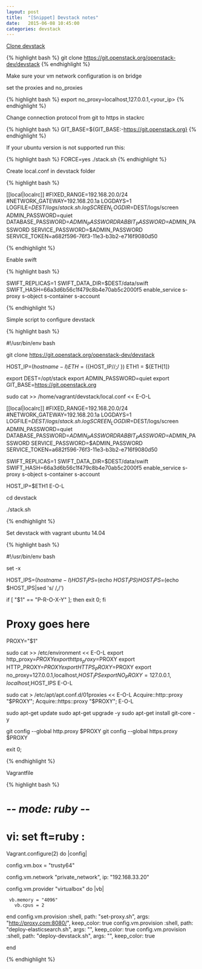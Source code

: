 ```yaml
---
layout: post
title:  "[Snippet] Devstack notes"
date:   2015-06-08 10:45:00
categories: devstack
---
```


[Clone devstack](http://docs.openstack.org/developer/devstack/)

{% highlight bash %}
git clone https://git.openstack.org/openstack-dev/devstack
{% endhighlight %}

Make sure your vm network configuration is on bridge


set the proxies and no_proxies

{% highlight bash %}
export no_proxy=localhost,127.0.0.1,<your_ip>
{% endhighlight %}

Change connection protocol from git to https in stackrc

{% highlight bash %}
GIT_BASE=${GIT_BASE:-https://git.openstack.org}
{% endhighlight %}

If your ubuntu version is not supported run this:

{% highlight bash %}
FORCE=yes ./stack.sh
{% endhighlight %}


Create local.conf in devstack folder

{% highlight bash %}

[[local|localrc]]
#FIXED_RANGE=192.168.20.0/24
#NETWORK_GATEWAY=192.168.20.1a
LOGDAYS=1
LOGFILE=$DEST/logs/stack.sh.log
SCREEN_LOGDIR=$DEST/logs/screen
ADMIN_PASSWORD=quiet
DATABASE_PASSWORD=$ADMIN_PASSWORD
RABBIT_PASSWORD=$ADMIN_PASSWORD
SERVICE_PASSWORD=$ADMIN_PASSWORD
SERVICE_TOKEN=a682f596-76f3-11e3-b3b2-e716f9080d50

{% endhighlight %}

Enable swift

{% highlight bash %}

SWIFT_REPLICAS=1
SWIFT_DATA_DIR=$DEST/data/swift
SWIFT_HASH=66a3d6b56c1f479c8b4e70ab5c2000f5
enable_service s-proxy s-object s-container s-account

{% endhighlight %}


Simple script to configure devstack

{% highlight bash %}

#!/usr/bin/env bash

git clone https://git.openstack.org/openstack-dev/devstack

HOST_IP=$(hostname -I)
ETH=(${HOST_IP//;/ })
ETH1 = ${ETH[1]}

export DEST=/opt/stack
export ADMIN_PASSWORD=quiet
export GIT_BASE=https://git.openstack.org

sudo cat >> /home/vagrant/devstack/local.conf << E-O-L

[[local|localrc]]
#FIXED_RANGE=192.168.20.0/24
#NETWORK_GATEWAY=192.168.20.1a
LOGDAYS=1
LOGFILE=$DEST/logs/stack.sh.log
SCREEN_LOGDIR=$DEST/logs/screen
ADMIN_PASSWORD=quiet
DATABASE_PASSWORD=$ADMIN_PASSWORD
RABBIT_PASSWORD=$ADMIN_PASSWORD
SERVICE_PASSWORD=$ADMIN_PASSWORD
SERVICE_TOKEN=a682f596-76f3-11e3-b3b2-e716f9080d50

SWIFT_REPLICAS=1
SWIFT_DATA_DIR=$DEST/data/swift
SWIFT_HASH=66a3d6b56c1f479c8b4e70ab5c2000f5
enable_service s-proxy s-object s-container s-account

HOST_IP=$ETH1
E-O-L

cd devstack

./stack.sh

{% endhighlight %}



Set devstack with vagrant ubuntu 14.04

{% highlight bash %}

#!/usr/bin/env bash

set -x

HOST_IPS=$(hostname -I)
HOST_IPS=$(echo $HOST_IPS)
HOST_IPS=$(echo $HOST_IPS|sed 's/ /,/')

if [ "$1" == "P-R-O-X-Y" ]; then
    exit 0;
fi

# Proxy goes here
PROXY="$1"

sudo cat >> /etc/environment << E-O-L
export http_proxy=$PROXY
export https_proxy=$PROXY
export HTTP_PROXY=$PROXY
export HTTPS_PROXY=$PROXY
export no_proxy=127.0.0.1,localhost,$HOST_IPS
export NO_PROXY=127.0.0.1,localhost,$HOST_IPS
E-O-L

sudo cat > /etc/apt/apt.conf.d/01proxies << E-O-L
Acquire::http::proxy "$PROXY";
Acquire::https::proxy "$PROXY";
E-O-L

sudo apt-get update
sudo apt-get upgrade -y
sudo apt-get install git-core -y

git config --global http.proxy $PROXY
git config --global https.proxy $PROXY

exit 0;

{% endhighlight %}


Vagrantfile

{% highlight bash %}

# -*- mode: ruby -*-
# vi: set ft=ruby :
Vagrant.configure(2) do |config|

  config.vm.box = "trusty64"

  config.vm.network "private_network", ip: "192.168.33.20"

  config.vm.provider "virtualbox" do |vb|

     vb.memory = "4096"
	   vb.cpus = 2
  end
  config.vm.provision :shell, path: "set-proxy.sh", args: "http://proxy.com:8080/", keep_color: true
  config.vm.provision :shell, path: "deploy-elasticsearch.sh", args: "", keep_color: true
  config.vm.provision :shell, path: "deploy-devstack.sh", args: "", keep_color: true

end


{% endhighlight %}
